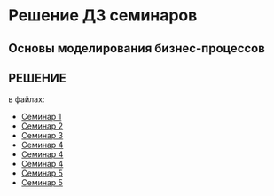 ﻿# Решение ДЗ семинаров
## Основы моделирования бизнес-процессов


## РЕШЕНИЕ

в файлах:

- [Семинар 1](./seminar1.md)
- [Семинар 2](./seminar2.md)
- [Семинар 3](./decomposition_SC.xlsx)
- [Семинар 4](./seminar4.xlsx)
- [Семинар 4](./seminar4.pdf)
- [Семинар 4](./seminar4.drawio)
- [Семинар 5](./seminar5.pdf)
- [Семинар 5](./seminar5.drawio)
